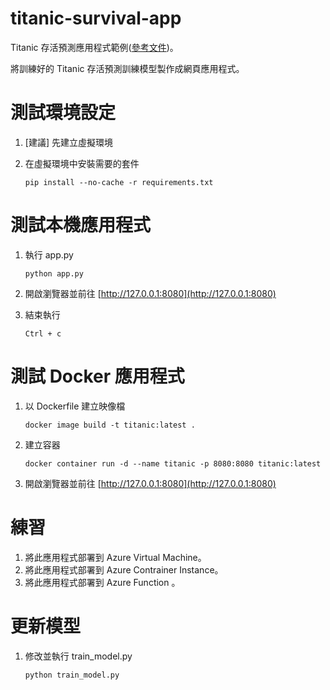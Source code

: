 # titanic-survival-app
Titanic 存活預測應用程式範例([參考文件](https://www.kaggle.com/competitions/titanic))。

將訓練好的 Titanic 存活預測訓練模型製作成網頁應用程式。

# 測試環境設定
1. [建議] 先建立虛擬環境
2. 在虛擬環境中安裝需要的套件

   `pip install --no-cache -r requirements.txt`

# 測試本機應用程式
1. 執行 app.py

   `python app.py`

2. 開啟瀏覽器並前往 [http://127.0.0.1:8080](http://127.0.0.1:8080)

3. 結束執行

    `Ctrl + c`

# 測試 Docker 應用程式
1. 以 Dockerfile 建立映像檔

   `docker image build -t titanic:latest .`
2. 建立容器

   `docker container run -d --name titanic -p 8080:8080 titanic:latest`

3. 開啟瀏覽器並前往 [http://127.0.0.1:8080](http://127.0.0.1:8080)

# 練習
1. 將此應用程式部署到 Azure Virtual Machine。
2. 將此應用程式部署到 Azure Contrainer Instance。
3. 將此應用程式部署到 Azure Function 。

# 更新模型
1. 修改並執行 train_model.py

   `python train_model.py`